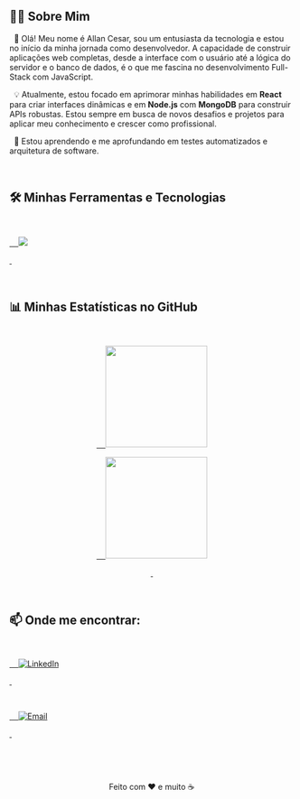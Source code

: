 ## 👨‍💻 Sobre Mim



<p align="left">

  🚀 Olá! Meu nome é Allan Cesar, sou um entusiasta da tecnologia e estou no início da minha jornada como desenvolvedor. A capacidade de construir aplicações web completas, desde a interface com o usuário até a lógica do servidor e o banco de dados, é o que me fascina no desenvolvimento Full-Stack com JavaScript.

</p>



<p align="left">

  💡 Atualmente, estou focado em aprimorar minhas habilidades em <strong>React</strong> para criar interfaces dinâmicas e em <strong>Node.js</strong> com <strong>MongoDB</strong> para construir APIs robustas. Estou sempre em busca de novos desafios e projetos para aplicar meu conhecimento e crescer como profissional.

</p>



<p align="left">

  🌱 Estou aprendendo e me aprofundando em testes automatizados e arquitetura de software.

</p>



<br>



## 🛠️ Minhas Ferramentas e Tecnologias



<p align="center">

  <a href="https://skillicons.dev">

    <img src="https://skillicons.dev/icons?i=js,ts,react,nodejs,mongodb,html,css,git,github&theme=dark" />

  </a>

</p>



<br>



## 📊 Minhas Estatísticas no GitHub



<div align="center">

  <a href="https://github.com/VainestFall2">

    <img height="180em" src="https://github-readme-stats.vercel.app/api?username=VainestFall2&show_icons=true&theme=dracula&include_all_commits=true&count_private=true"/>

    <img height="180em" src="https://github-readme-stats.vercel.app/api/top-langs/?username=VainestFall2&layout=compact&langs_count=7&theme=dracula"/>

  </a>

</div>



<br>



## 📫 Onde me encontrar:



<p align="left">

  <a href="https://www.linkedin.com/in/allan-cesar-gomes-6926b7219/" target="_blank">

    <img src="https://img.shields.io/badge/LinkedIn-0077B5?style=for-the-badge&logo=linkedin&logoColor=white" alt="LinkedIn">

  </a>

  <a href="mailto:allancagomes@hotmail.com" target="_blank">

    <img src="https://img.shields.io/badge/Email-D14836?style=for-the-badge&logo=gmail&logoColor=white" alt="Email">

  </a>

</p>



<br>



<div align="center">

  <p>Feito com ❤️ e muito ☕</p>

</div>
